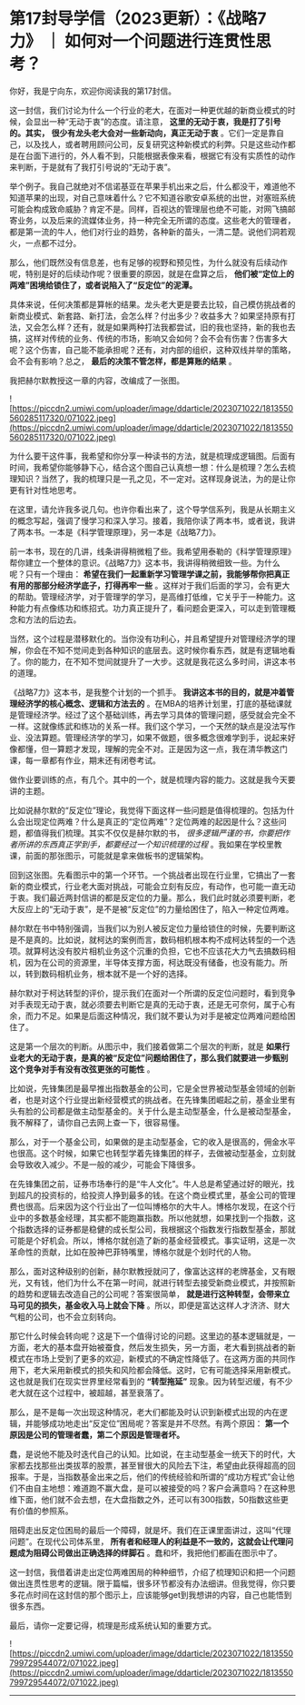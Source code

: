 # 第17封导学信（2023更新）：《战略7力》 ｜ 如何对一个问题进行连贯性思考？

你好，我是宁向东，欢迎你阅读我的第17封信。

这一封信，我们讨论为什么一个行业的老大，在面对一种更优越的新商业模式的时候，会显出一种“无动于衷”的态度。请注意， **这里的无动于衷，我是打了引号的。其实，**  **很少有龙头老大会对一些新动向，真正无动于衷** 。它们一定是靠自己，以及找人，或者聘用顾问公司，反复研究这种新模式的利弊。只是这些动作都是在台面下进行的，外人看不到，只能根据表像来看，根据它有没有实质性的动作来判断，于是就有了我打引号说的“无动于衷”。

举个例子。我自己就绝对不信诺基亚在苹果手机出来之后，什么都没干，难道他不知道苹果的出现，对自己意味着什么？它不知道谷歌安卓系统的出世，对塞班系统可能会构成致命威胁？肯定不是。同样，百视达的管理层也绝不可能，对网飞搞邮寄业务，以及后来的流媒体业务，持一种完全无所谓的态度。这些老大的管理者，都是第一流的牛人，他们对行业的趋势，各种新的苗头，一清二楚。说他们洞若观火，一点都不过分。

那么，他们既然没有信息差，也有足够的视野和预见性，为什么就没有后续动作呢，特别是好的后续动作呢？很重要的原因，就是在盘算之后， **他们被“定位上的两难”困境给锁住了，或者说陷入了“反定位”的泥潭。**

具体来说，任何决策都是算帐的结果。龙头老大更是要去比较，自己模仿挑战者的新商业模式、新套路、新打法，会怎么样？付出多少？收益多大？如果坚持原有打法，又会怎么样？还有，就是如果两种打法我都尝试，旧的我也坚持，新的我也去搞，这样对传统的业务、传统的市场，影响又会如何？会不会有伤害？伤害多大呢？这个伤害，自己能不能承担呢？还有，对内部的组织，这种双线并举的策略，会不会有影响？总之， **最后的决策不管怎样，都是算账的结果** 。

我把赫尔默教授这一章的内容，改编成了一张图。

![https://piccdn2.umiwi.com/uploader/image/ddarticle/2023071022/1813550560285117320/071022.jpeg](https://piccdn2.umiwi.com/uploader/image/ddarticle/2023071022/1813550560285117320/071022.jpeg)

为什么要干这件事，我希望和你分享一种读书的方法，就是梳理成逻辑图。后面有时间，我希望你能够静下心，结合这个图自己认真想一想：什么是梳理？怎么去梳理知识？当然了，我的梳理只是一孔之见，不一定对。这样现身说法，为的是让你更有针对性地思考。

在这里，请允许我多说几句。也许你看出来了，这个导学信系列，我是从长期主义的概念写起，强调了慢学习和深入学习。接着，我陪你读了两本书，或者说，我讲了两本书。一本是《科学管理原理》，另一本是《战略7力》。

前一本书，现在的几讲，线条讲得稍微粗了些。我希望用泰勒的《科学管理原理》帮你建立一个整体的意识。《战略7力》这本书，我讲得稍微细致一些。为什么呢？只有一个理由： **希望在我们一起重新学习管理学课之前，我能够帮你把真正有用的那部分经济学底子，打得再牢一些** 。这样对于我们后面的学习，会有更大的帮助。管理经济学，对于管理学的学习，是高维打低维，它关乎于一种能力。这种能力有点像练功和练招式。功力真正提升了，看问题会更深入，可以走到管理概念和方法的后边去。

当然，这个过程是潜移默化的。当你没有功利心，并且希望提升对管理经济学的理解，你会在不知不觉间走到各种知识的底层去。这时候你看东西，就是有逻辑地看了。你的能力，在不知不觉间就提升了一大步。这就是我花这么多时间，讲这本书的道理。

《战略7力》这本书，是我整个计划的一个抓手。 **我讲这本书的目的，就是冲着管理经济学的核心概念、逻辑和方法去的** 。在MBA的培养计划里，打底的基础课就是管理经济学。经过了这个基础训练，再去学习具体的管理问题，感受就会完全不一样。这就像练武和练功的关系一样。我们这个学习，一个天然的缺点是没法写作业、没法算题。管理经济学的学习，如果不做题，很多概念很难学到手，说起来好像都懂，但一算题才发现，理解的完全不对。正是因为这一点，我在清华教这门课，每一章都有作业，期末还有闭卷考试。

做作业要训练的点，有几个。其中的一个，就是梳理内容的能力。这就是我今天要讲的主题。

比如说赫尔默的“反定位”理论，我觉得下面这样一些问题是值得梳理的。包括为什么会出现定位两难？什么是真正的“定位两难”？定位两难的起因是什么？这些问题，都值得我们梳理。其实不仅仅是赫尔默的书， *很多逻辑严谨的书，你要把作者所讲的东西真正学到手，都要经过一个知识梳理的过程* 。我如果在学校里教课，前面的那张图示，可能就是拿来做板书的逻辑架构。

回到这张图。先看图示中的第一个环节。一个挑战者出现在行业里，它搞出了一套新的商业模式，行业老大面对挑战，可能会立刻有反应，有动作，也可能一直无动于衷。我们最近两封信讲的都是反定位的力量。那么，我们此时就必须要判断，老大反应上的“无动于衷”，是不是被“反定位”的力量给困住了，陷入一种定位两难。

赫尔默在书中特别强调，当我们以为别人被反定位力量给锁住的时候，先要判断这是不是真的。比如说，就柯达的案例而言，数码相机根本构不成柯达转型的一个选项。就算柯达没有胶片相机业务这个沉重的负担，它也不应该花大力气去搞数码相机，因为在公司的资源里，半导体支撑方面，柯达既没有储备，也没有能力。所以，转到数码相机业务，根本就不是一个好的选择。

赫尔默对于柯达转型的评价，提示我们在面对一个所谓的反定位问题时，看到竞争对手表现无动于衷，就必须要去判断它是真的无动于衷，还是无可奈何，属于心有余，而力不足。如果是后面这种情况，我们就不要认为对手是被定位两难问题给困住了。

这是第一个层次的判断。从图示中，我们接着做第二个层次的判断，就是 **如果行业老大的无动于衷，是真的被“反定位”问题给困住了，那么我们就要进一步甄别这个竞争对手有没有改弦更张的可能性** 。

比如说，先锋集团是最早推出指数基金的公司，它是全世界被动型基金领域的创新者，也是对这个行业提出新经营模式的挑战者。在先锋集团崛起之前，基金业里有头有脸的公司都是做主动型基金的。关于什么是主动型基金，什么是被动型基金，我不解释了，请你自己去网上查一下，很容易懂。

那么，对于一个基金公司，如果做的是主动型基金，它的收入是很高的，佣金水平也很高。这个时候，如果它也转型学着先锋集团的样子，去做被动型基金，立刻就会导致收入减少。不是一般的减少，可能会下降很多。

在先锋集团之前，证券市场奉行的是“牛人文化”。牛人总是希望通过好的眼光，找到超凡的投资标的，给投资人挣到最多的钱。在这个商业模式里，基金公司的管理费也很高。后来因为这个行业出了一位叫博格尔的大牛人。博格尔发现，在这个行业中的多数基金经理，其实都不能跑赢指数。所以他就想，如果找到一个指数，这个指数选择的证券都是稳健的成长型公司，我根据这个指数发行指数型基金，那就可能是个好机会。所以，博格尔就创造了新的基金经营模式。事实证明，这是一次革命性的贡献，比如在股神巴菲特嘴里，博格尔就是个划时代的人物。

那么，面对这种级别的创新，赫尔默教授就问了，像富达这样的老牌基金，又有眼光，又有钱，他们为什么不在第一时间，就进行转型去接受新商业模式，并按照新的趋势和逻辑去改造自己的公司呢？答案很简单， **就是进行这种转型，会带来立马可见的损失，基金收入马上就会下降** 。所以，即便是富达这样人才济济、财大气粗的公司，也不会立刻转向。

那它什么时候会转向呢？这是下一个值得讨论的问题。这里边的基本逻辑就是，一方面，老大的基本盘开始被蚕食，然后发生损失，另一方面，老大看到挑战者的新模式在市场上受到了更多的欢迎，新模式的不确定性降低了。在这两方面的共同作用下，老大采用新模式的损失和风险都会降低。这时，它有可能选择采用新模式。这也就是我们在现实世界里经常看到的 **“转型拖延”** 现象。因为转型迟缓，有不少老大就在这个过程中，被超越，甚至衰落了。

那么，是不是每一次出现这种情况，老大们都能及时认识到新模式出现的内在逻辑，并能够成功地走出“反定位”困局呢？答案是并不尽然。有两个原因： **第一个原因是公司的管理者蠢，第二个原因是管理者坏。**

蠢，是说他不能及时迭代自己的认知。比如说，在主动型基金一统天下的时代，大家都去找那些出类拔萃的股票，甚至冒很大的风险去下注，希望由此获得超高的回报率。于是，当指数基金出来之后，他们的传统经验和所谓的“成功方程式”会让他们不由自主地想：难道跑不赢大盘，是可以被接受的吗？客户会满意吗？在这种思维下面，他们就不会去想，在大盘指数之外，还可以有300指数，50指数这些更有价值的参照系。

阻碍走出反定位困局的最后一个障碍，就是坏。我们在正课里面讲过，这叫“代理问题”。在现代公司体系里， **所有者和经理人的利益是不一致的，这就会让代理问题成为阻碍公司做出正确选择的绊脚石** 。蠢和坏，我把他们都画在图示中了。

这一封信，我借着讲走出定位两难困局的种种细节，介绍了梳理知识和把一个问题做出连贯性思考的逻辑。限于篇幅，很多环节都没有办法细讲。但我觉得，你只要多花点时间在这封信的那个图示上，应该能够get到我想讲的内容，自己也能悟到很多东西。

最后，请你一定要记得，梳理是形成系统认知的重要方式。

![https://piccdn2.umiwi.com/uploader/image/ddarticle/2023071022/1813550799729544072/071022.jpeg](https://piccdn2.umiwi.com/uploader/image/ddarticle/2023071022/1813550799729544072/071022.jpeg)

---
